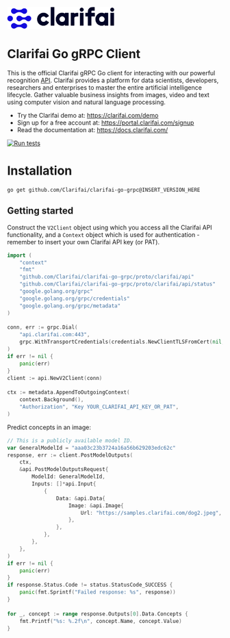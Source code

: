 ![Clarifai logo](docs/logo.png)

# Clarifai Go gRPC Client

This is the official Clarifai gRPC Go client for interacting with our powerful recognition
[API](https://docs.clarifai.com).
Clarifai provides a platform for data scientists, developers, researchers and enterprises to master the entire 
artificial intelligence lifecycle. Gather valuable business insights from images, video and text using computer vision 
and natural language processing.

* Try the Clarifai demo at: https://clarifai.com/demo
* Sign up for a free account at: https://portal.clarifai.com/signup
* Read the documentation at: https://docs.clarifai.com/

[![Run tests](https://github.com/Clarifai/clarifai-go-grpc/workflows/Run%20tests/badge.svg)](https://github.com/Clarifai/clarifai-go-grpc/actions)

# Installation

```
go get github.com/Clarifai/clarifai-go-grpc@INSERT_VERSION_HERE
```

## Getting started

Construct the `V2Client` object using which you access all the Clarifai API functionality, and a `Context` object which
is used for authentication - remember to insert your own Clarifai API key (or PAT).

```go
import (
	"context"
	"fmt"
	"github.com/Clarifai/clarifai-go-grpc/proto/clarifai/api"
	"github.com/Clarifai/clarifai-go-grpc/proto/clarifai/api/status"
	"google.golang.org/grpc"
	"google.golang.org/grpc/credentials"
	"google.golang.org/grpc/metadata"
)

conn, err := grpc.Dial(
    "api.clarifai.com:443",
    grpc.WithTransportCredentials(credentials.NewClientTLSFromCert(nil, "")),
)
if err != nil {
    panic(err)
}
client := api.NewV2Client(conn)

ctx := metadata.AppendToOutgoingContext(
    context.Background(),
    "Authorization", "Key YOUR_CLARIFAI_API_KEY_OR_PAT",
)
```

Predict concepts in an image:

```go
// This is a publicly available model ID.
var GeneralModelId = "aaa03c23b3724a16a56b629203edc62c"
response, err := client.PostModelOutputs(
    ctx,
    &api.PostModelOutputsRequest{
        ModelId: GeneralModelId,
        Inputs: []*api.Input{
            {
                Data: &api.Data{
                    Image: &api.Image{
                        Url: "https://samples.clarifai.com/dog2.jpeg",
                    },
                },
            },
        },
    },
)
if err != nil {
    panic(err)
}
if response.Status.Code != status.StatusCode_SUCCESS {
    panic(fmt.Sprintf("Failed response: %s", response))
}

for _, concept := range response.Outputs[0].Data.Concepts {
    fmt.Printf("%s: %.2f\n", concept.Name, concept.Value)
}
```
